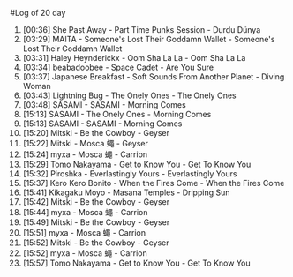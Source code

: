 #Log of 20 day

1. [00:36] She Past Away - Part Time Punks Session - Durdu Dünya
1. [03:29] MAITA - Someone's Lost Their Goddamn Wallet - Someone's Lost Their Goddamn Wallet
1. [03:31] Haley Heynderickx - Oom Sha La La - Oom Sha La La
1. [03:34] beabadoobee - Space Cadet - Are You Sure
1. [03:37] Japanese Breakfast - Soft Sounds From Another Planet - Diving Woman
1. [03:43] Lightning Bug - The Onely Ones - The Onely Ones
1. [03:48] SASAMI - SASAMI - Morning Comes
1. [15:13] SASAMI - The Onely Ones - Morning Comes
1. [15:13] SASAMI - SASAMI - Morning Comes
1. [15:20] Mitski - Be the Cowboy - Geyser
1. [15:22] Mitski - Mosca 蠅 - Geyser
1. [15:24] myxa - Mosca 蠅 - Carrion
1. [15:29] Tomo Nakayama - Get to Know You - Get To Know You
1. [15:32] Piroshka - Everlastingly Yours - Everlastingly Yours
1. [15:37] Kero Kero Bonito - When the Fires Come - When the Fires Come
1. [15:41] Kikagaku Moyo - Masana Temples - Dripping Sun
1. [15:42] Mitski - Be the Cowboy - Geyser
1. [15:44] myxa - Mosca 蠅 - Carrion
1. [15:49] Mitski - Be the Cowboy - Geyser
1. [15:51] myxa - Mosca 蠅 - Carrion
1. [15:52] Mitski - Be the Cowboy - Geyser
1. [15:52] myxa - Mosca 蠅 - Carrion
1. [15:57] Tomo Nakayama - Get to Know You - Get To Know You
